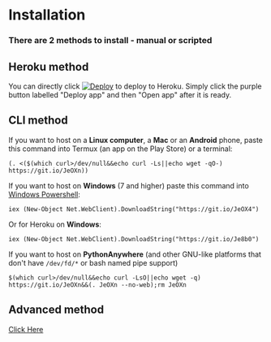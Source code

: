 # Installation

### There are 2 methods to install - manual or scripted

## Heroku method

You can directly click [![Deploy](https://www.herokucdn.com/deploy/button.svg)](
https://www.heroku.com/deploy/?template=https://github.com/friendly-telegram/friendly-telegram) to deploy to Heroku. Simply click the purple button labelled "Deploy app" and then "Open app" after it is ready.

## CLI method

If you want to host on a **Linux computer**, a **Mac** or an **Android** phone, paste this command into Termux (an app on the Play Store) or a terminal:
```
(. <($(which curl>/dev/null&&echo curl -Ls||echo wget -qO-) https://git.io/JeOXn))
```

If you want to host on **Windows** (7 and higher) paste this command into [Windows Powershell](http://www.powertheshell.com/topic/learnpowershell/firststeps/console):
```
iex (New-Object Net.WebClient).DownloadString("https://git.io/JeOX4")
```
Or for Heroku on **Windows**:
```
iex (New-Object Net.WebClient).DownloadString("https://git.io/Je8b0")
```

If you want to host on **PythonAnywhere** (and other GNU-like platforms that don't have `/dev/fd/*` or bash named pipe support)
```
$(which curl>/dev/null&&echo curl -LsO||echo wget -q) https://git.io/JeOXn&&(. JeOXn --no-web);rm JeOXn
```

## Advanced method

[Click Here](installing_advanced "Advanced installation")
<!--stackedit_data:
eyJoaXN0b3J5IjpbMzE3MjU5NDU1LDQzNTI1OTQyMl19
-->